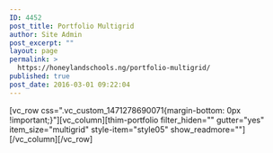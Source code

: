 ```yaml
---
ID: 4452
post_title: Portfolio Multigrid
author: Site Admin
post_excerpt: ""
layout: page
permalink: >
  https://honeylandschools.ng/portfolio-multigrid/
published: true
post_date: 2016-03-01 09:22:04
---
```

[vc_row css=".vc_custom_1471278690071{margin-bottom: 0px !important;}"][vc_column][thim-portfolio filter_hiden="" gutter="yes" item_size="multigrid" style-item="style05" show_readmore=""][/vc_column][/vc_row]